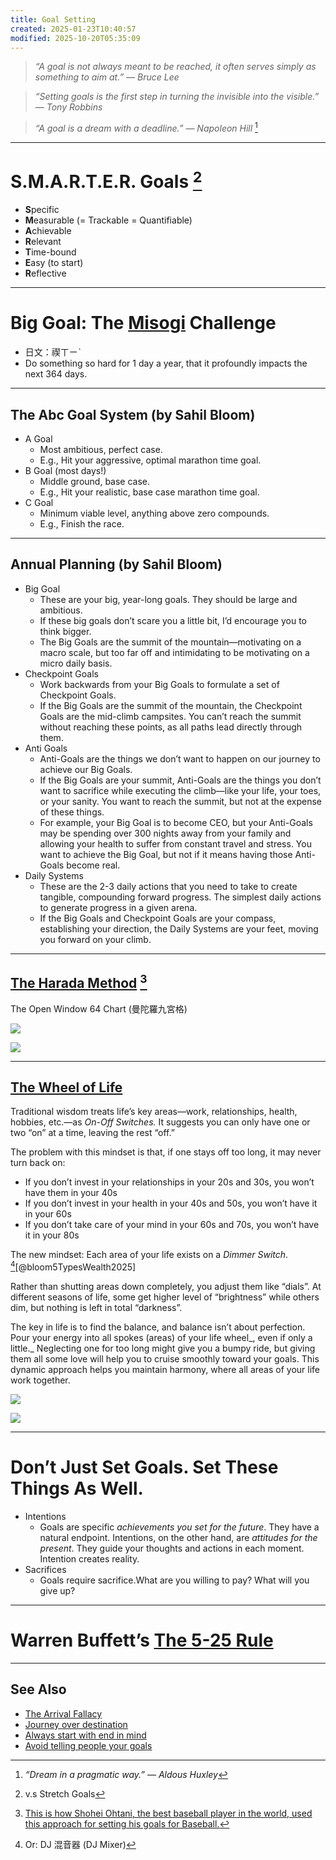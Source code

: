 ```yaml
---
title: Goal Setting
created: 2025-01-23T10:40:57
modified: 2025-10-20T05:35:09
---
```


> _“A goal is not always meant to be reached, it often serves simply as something to aim at.” — Bruce Lee_

> _“Setting goals is the first step in turning the invisible into the visible.” — Tony Robbins_

> _“A goal is a dream with a deadline.” — Napoleon Hill_ [^1]

---

# S.M.A.R.T.E.R. Goals [^2]

* **S**pecific
* **M**easurable (= Trackable = Quantifiable)
* **A**chievable
* **R**elevant
* **T**ime-bound
* **E**asy (to start)
* **R**eflective

---

# Big Goal: The [Misogi](https://www.google.com/search?q=Misogi) Challenge

* 日文：禊ㄒㄧˋ
* Do something so hard for 1 day a year, that it profoundly impacts the next 364 days.

---

## The Abc Goal System (by Sahil Bloom)

* A Goal
	* Most ambitious, perfect case.
	* E.g., Hit your aggressive, optimal marathon time goal.
* B Goal (most days!)
	* Middle ground, base case.
	* E.g., Hit your realistic, base case marathon time goal.
* C Goal
	* Minimum viable level, anything above zero compounds.
	* E.g., Finish the race.

---

## Annual Planning (by Sahil Bloom)

* Big Goal
	* These are your big, year-long goals. They should be large and ambitious.
	* If these big goals don’t scare you a little bit, I’d encourage you to think bigger.
	* The Big Goals are the summit of the mountain—motivating on a macro scale, but too far off and intimidating to be motivating on a micro daily basis.
* Checkpoint Goals
	* Work backwards from your Big Goals to formulate a set of Checkpoint Goals.
	* If the Big Goals are the summit of the mountain, the Checkpoint Goals are the mid-climb campsites. You can’t reach the summit without reaching these points, as all paths lead directly through them.
* Anti Goals
	* Anti-Goals are the things we don’t want to happen on our journey to achieve our Big Goals.
	* If the Big Goals are your summit, Anti-Goals are the things you don’t want to sacrifice while executing the climb—like your life, your toes, or your sanity. You want to reach the summit, but not at the expense of these things.
	* For example, your Big Goal is to become CEO, but your Anti-Goals may be spending over 300 nights away from your family and allowing your health to suffer from constant travel and stress. You want to achieve the Big Goal, but not if it means having those Anti-Goals become real.
* Daily Systems
	* These are the 2-3 daily actions that you need to take to create tangible, compounding forward progress. The simplest daily actions to generate progress in a given arena.
	* If the Big Goals and Checkpoint Goals are your compass, establishing your direction, the Daily Systems are your feet, moving you forward on your climb.

---

## [The Harada Method](https://theharadamethod.com/about-the-method) [^3]

The Open Window 64 Chart (曼陀羅九宮格)

![](../_attachments/6f4c2aa5fa18b1a5d243d85423c9ebd6.png)

![](../_attachments/986f32407054d1d07ad29fa02571d9b2.png)

---

## [The Wheel of Life](https://wheeloflife.noomii.com/)

Traditional wisdom treats life’s key areas—work, relationships, health, hobbies, etc.—as _On-Off Switches._ It suggests you can only have one or two “on” at a time, leaving the rest “off.”

The problem with this mindset is that, if one stays off too long, it may never turn back on:

* If you don’t invest in your relationships in your 20s and 30s, you won’t have them in your 40s
* If you don’t invest in your health in your 40s and 50s, you won’t have it in your 60s
* If you don’t take care of your mind in your 60s and 70s, you won’t have it in your 80s

The new mindset: Each area of your life exists on a _Dimmer Switch_. [^4][@bloom5TypesWealth2025]

Rather than shutting areas down completely, you adjust them like “dials”. At different seasons of life, some get higher level of “brightness” while others dim, but nothing is left in total “darkness”.

The key in life is to find the balance, and balance isn’t about perfection. Pour your energy into all spokes (areas) of your life wheel_, even if only a little._ Neglecting one for too long might give you a bumpy ride, but giving them all some love will help you to cruise smoothly toward your goals. This dynamic approach helps you maintain harmony, where all areas of your life work together.

![](../_attachments/f3a9f4c4007bda7d81cc2c54610a0513.png)

![](../_attachments/57790b385fc436204b85b8237f88d827.png)

---

# Don’t Just Set Goals. Set These Things As Well.

* Intentions
	* Goals are specific _achievements you set for the future_. They have a natural endpoint. Intentions, on the other hand, are _attitudes for the present_. They guide your thoughts and actions in each moment. Intention creates reality.
* Sacrifices
	* Goals require sacrifice.What are you willing to pay? What will you give up?

---

# Warren Buffett’s [The 5-25 Rule](the-5-25-rule.md)

---

## See Also

* [The Arrival Fallacy](The%20Arrival%20Fallacy.md)
* [Journey over destination](journey-over-destination.md)
* [Always start with end in mind](always-start-with-end-in-mind.md)
* [Avoid telling people your goals](avoid-telling-people-your-goals.md)

[^1]: _“Dream in a pragmatic way.” — Aldous Huxley_
[^2]: v.s Stretch Goals
[^3]: [This is how Shohei Ohtani, the best baseball player in the world, used this approach for setting his goals for Baseball.](https://www.reddit.com/r/GetMotivated/comments/11yzglu/image_shohei_ohtani_created_this_chart_when_he/)
[^4]: Or: DJ 混音器 (DJ Mixer)
